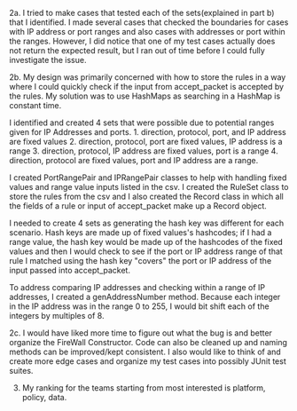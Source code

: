 
2a. I tried to make cases that tested each of the sets(explained in part b) that I identified. I made several cases that checked the boundaries for cases with IP address or port ranges and also cases with addresses or port within the ranges. However, I did notice that one of my test cases actually does not return the expected result, but I ran out of time before I could fully investigate the issue.
 
2b. My design was primarily concerned with how to store the rules in a way where I could quickly check if the input from accept_packet is accepted by the rules. My solution was to use HashMaps as searching in a HashMap is constant time.

I identified and created 4 sets that were possible due to potential ranges given for IP Addresses and ports. 1. direction, protocol, port, and IP address are fixed values 2. direction, protocol, port are fixed values, IP address is a range 3. direction, protocol, IP address are fixed values, port is a range 4. direction, protocol are fixed values, port and IP address are a range.

I created PortRangePair and IPRangePair classes to help with handling fixed values and range value inputs listed in the csv. I created the RuleSet class to store the rules from the csv and I also created the Record class in which all the fields of a rule or input of accept_packet make up a Record object.

I needed to create 4 sets as generating the hash key was different for each scenario. Hash keys are made up of fixed values's hashcodes; if I had a range value, the hash key would be made up of the hashcodes of the fixed values and then I would check to see if the port or IP address range of that rule I matched using the hash key "covers" the port or IP address of the input passed into accept_packet.

To address comparing IP addresses and checking within a range of IP addresses, I created a genAddressNumber method. Because each integer in the IP address was in the range 0 to 255, I would bit shift each of the integers by multiples of 8.

2c. I would have liked more time to figure out what the bug is and better organize the FireWall Constructor. Code can also be cleaned up and naming methods can be improved/kept consistent. I also would like to think of and create more edge cases and organize my test cases into possibly JUnit test suites.

3. My ranking for the teams starting from most interested is platform, policy, data.
